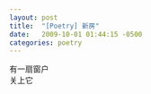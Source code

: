 ```yaml
---
layout: post
title:  "[Poetry] 新房"
date:   2009-10-01 01:44:15 -0500
categories: poetry
---
```


有一扇窗户\
关上它
